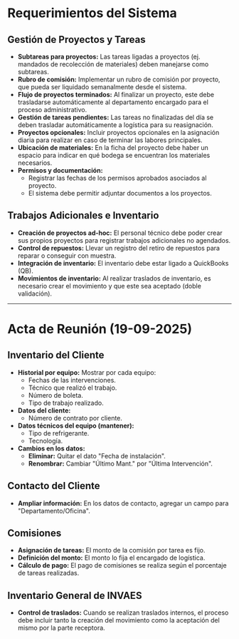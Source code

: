 # Requerimientos del Sistema

## Gestión de Proyectos y Tareas
*   **Subtareas para proyectos:** Las tareas ligadas a proyectos (ej. mandados de recolección de materiales) deben manejarse como subtareas.
*   **Rubro de comisión:** Implementar un rubro de comisión por proyecto, que pueda ser liquidado semanalmente desde el sistema.
*   **Flujo de proyectos terminados:** Al finalizar un proyecto, este debe trasladarse automáticamente al departamento encargado para el proceso administrativo.
*   **Gestión de tareas pendientes:** Las tareas no finalizadas del día se deben trasladar automáticamente a logística para su reasignación.
*   **Proyectos opcionales:** Incluir proyectos opcionales en la asignación diaria para realizar en caso de terminar las labores principales.
*   **Ubicación de materiales:** En la ficha del proyecto debe haber un espacio para indicar en qué bodega se encuentran los materiales necesarios.
*   **Permisos y documentación:**
    *   Registrar las fechas de los permisos aprobados asociados al proyecto.
    *   El sistema debe permitir adjuntar documentos a los proyectos.

## Trabajos Adicionales e Inventario
*   **Creación de proyectos ad-hoc:** El personal técnico debe poder crear sus propios proyectos para registrar trabajos adicionales no agendados.
*   **Control de repuestos:** Llevar un registro del retiro de repuestos para reparar o conseguir con muestra.
*   **Integración de inventario:** El inventario debe estar ligado a QuickBooks (QB).
*   **Movimientos de inventario:** Al realizar traslados de inventario, es necesario crear el movimiento y que este sea aceptado (doble validación).

---

# Acta de Reunión (19-09-2025)

## Inventario del Cliente
*   **Historial por equipo:** Mostrar por cada equipo:
    *   Fechas de las intervenciones.
    *   Técnico que realizó el trabajo.
    *   Número de boleta.
    *   Tipo de trabajo realizado.
*   **Datos del cliente:**
    *   Número de contrato por cliente.
*   **Datos técnicos del equipo (mantener):**
    *   Tipo de refrigerante.
    *   Tecnología.
*   **Cambios en los datos:**
    *   **Eliminar:** Quitar el dato "Fecha de instalación".
    *   **Renombrar:** Cambiar "Último Mant." por "Última Intervención".

## Contacto del Cliente
*   **Ampliar información:** En los datos de contacto, agregar un campo para "Departamento/Oficina".

## Comisiones
*   **Asignación de tareas:** El monto de la comisión por tarea es fijo.
*   **Definición del monto:** El monto lo fija el encargado de logística.
*   **Cálculo de pago:** El pago de comisiones se realiza según el porcentaje de tareas realizadas.

## Inventario General de INVAES
*   **Control de traslados:** Cuando se realizan traslados internos, el proceso debe incluir tanto la creación del movimiento como la aceptación del mismo por la parte receptora.